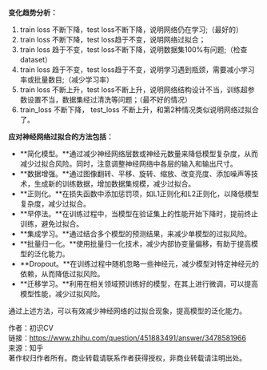 
**变化趋势分析：**

1. train loss 不断下降，test loss不断下降，说明网络仍在学习;（最好的）
2. train loss 不断下降，test loss趋于不变，说明网络过拟合；
3. train loss 趋于不变，test loss不断下降，说明数据集100%有问题;（检查dataset）
4. train loss 趋于不变，test loss趋于不变，说明学习遇到瓶颈，需要减小学习率或批量数目;（减少学习率）
5. train loss 不断上升，test loss不断上升，说明网络结构设计不当，训练超参数设置不当，数据集经过清洗等问题；（最不好的情况）
6. train_loss 不断下降， test_loss 不断上升，和第2种情况类似说明网络过拟合了。

**应对神经网络过拟合的方法包括：**

- **简化模型。**通过减少神经网络层数或神经元数量来降低模型复杂度，从而减少过拟合风险。同时，注意调整神经网络中各层的输入和输出尺寸。
- **数据增强。**通过图像翻转、平移、旋转、缩放、改变亮度、添加噪声等技术，生成新的训练数据，增加数据集规模，减少过拟合。
- **正则化。**在损失函数中添加惩罚项，如L1正则化和L2正则化，以降低模型复杂度，减少过拟合。
- **早停法。**在训练过程中，当模型在验证集上的性能开始下降时，提前终止训练，避免过拟合。
- **集成学习。**通过结合多个模型的预测结果，来减少单模型的过拟风险。
- **批量归一化。**使用批量归一化技术，减少内部协变量偏移，有助于提高模型的泛化能力。
- **Dropout。**在训练过程中随机忽略一些神经元，减少模型对特定神经元的依赖，从而降低过拟风险。
- **迁移学习。**利用在相关领域预训练好的模型，在其上进行微调，可以提高模型性能，减少过拟风险。

通过上述方法，可以有效减少神经网络的过拟合现象，提高模型的泛化能力。

作者：初识CV  
链接：https://www.zhihu.com/question/451883491/answer/3478581966  
来源：知乎  
著作权归作者所有。商业转载请联系作者获得授权，非商业转载请注明出处。  